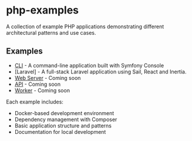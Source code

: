 # php-examples
A collection of example PHP applications demonstrating different architectural patterns and use cases.

## Examples
- [CLI](cli/) - A command-line application built with Symfony Console
- [Laravel] - A full-stack Laravel application using Sail, React and Inertia.
- [Web Server](web/) - Coming soon
- [API](api/) - Coming soon
- [Worker](worker/) - Coming soon

Each example includes:
- Docker-based development environment
- Dependency management with Composer
- Basic application structure and patterns
- Documentation for local development